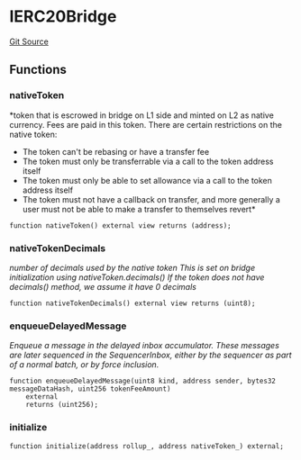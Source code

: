 # IERC20Bridge
[Git Source](https://github.com/G7DAO/protocol/blob/f0f83a37294cdf00eb87c0478d9db8879b5b60dc/contracts/interfaces/IERC20Bridge.sol)


## Functions
### nativeToken

*token that is escrowed in bridge on L1 side and minted on L2 as native currency.
Fees are paid in this token. There are certain restrictions on the native token:
- The token can't be rebasing or have a transfer fee
- The token must only be transferrable via a call to the token address itself
- The token must only be able to set allowance via a call to the token address itself
- The token must not have a callback on transfer, and more generally a user must not be able to make a transfer to themselves revert*


```solidity
function nativeToken() external view returns (address);
```

### nativeTokenDecimals

*number of decimals used by the native token
This is set on bridge initialization using nativeToken.decimals()
If the token does not have decimals() method, we assume it have 0 decimals*


```solidity
function nativeTokenDecimals() external view returns (uint8);
```

### enqueueDelayedMessage

*Enqueue a message in the delayed inbox accumulator.
These messages are later sequenced in the SequencerInbox, either
by the sequencer as part of a normal batch, or by force inclusion.*


```solidity
function enqueueDelayedMessage(uint8 kind, address sender, bytes32 messageDataHash, uint256 tokenFeeAmount)
    external
    returns (uint256);
```

### initialize


```solidity
function initialize(address rollup_, address nativeToken_) external;
```

